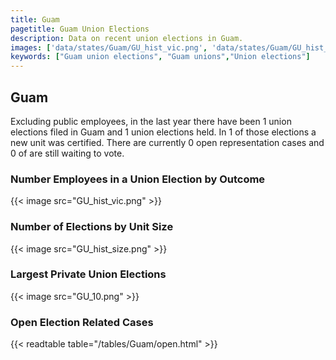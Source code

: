 ```yaml
---
title: Guam
pagetitle: Guam Union Elections
description: Data on recent union elections in Guam.
images: ['data/states/Guam/GU_hist_vic.png', 'data/states/Guam/GU_hist_size.png', 'data/states/Guam/GU_10.png']
keywords: ["Guam union elections", "Guam unions","Union elections"]
---
```

##  Guam

Excluding public employees, in the last year there have been 1 union elections filed in Guam and 1 union elections held. In 1 of those elections a new unit was certified. There are currently 0 open representation cases and 0 of are still waiting to vote.

### Number Employees in a Union Election by Outcome
{{< image src="GU_hist_vic.png" >}}

### Number of Elections by Unit Size
{{< image src="GU_hist_size.png" >}}

### Largest Private Union Elections
{{< image src="GU_10.png" >}}

### Open Election Related Cases
{{< readtable table="/tables/Guam/open.html" >}}

